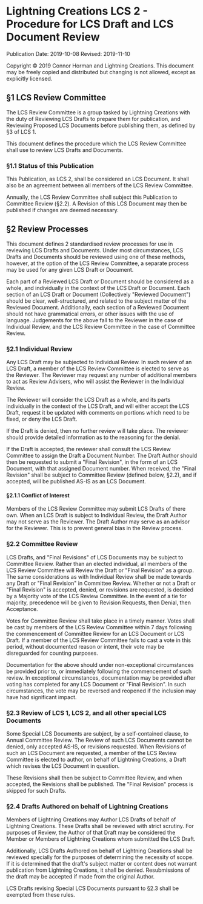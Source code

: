 # Lightning Creations LCS 2 - Procedure for LCS Draft and LCS Document Review

Publication Date: 2019-10-08
Revised: 2019-11-10

Copyright © 2019 Connor Horman and Lightning Creations. This document may be freely copied and distributed but changing is not allowed, except as explicitly licensed.


## §1 LCS Review Committee

The LCS Review Committee is a group tasked by Lightning Creations 
with the duty of Reviewing LCS Drafts to prepare them for publication,
and Reviewing Proposed LCS Documents before publishing them, as
defined by §3 of LCS 1.

This document defines the procedure which the LCS Review Committee shall use to review LCS Drafts and Documents.

### §1.1 Status of this Publication

This Publication, as LCS 2, shall be considered an LCS Document. It shall also be an agreement between all members of 
the LCS Review Committee. 

Annually, the LCS Review Committee shall subject this Publication to Committee Review (§2.2). 
A Revision of this LCS Document may then be published if changes are deemed necessary.


## §2 Review Processes

This document defines 2 standardised review processes for use in reviewing LCS Drafts and Documents. 
Under most circumstances, LCS Drafts and Documents should be reviewed using one of these methods, 
however, at the option of the LCS Review Committee, a separate process may be used for any given 
LCS Draft or Document.  

Each part of a Reviewed LCS Draft or Document should be considered as a whole, and individually in the context of the LCS Draft or Document. 
Each section of an LCS Draft or Document (Collectively "Reviewed Document") should be clear, 
well-structured, and related to the subject matter of the Reviewed Document. 
Additionally, each section of a Reviewed Document should not have grammatical errors,
 or other issues with the use of language. 
Judgements for the above fall to the Reviewer in the case of Individual Review, and the LCS Review Committee in the case
 of Committee Review. 

### §2.1 Individual Review

Any LCS Draft may be subjected to Individual Review. In such review of an LCS Draft, a member of the LCS Review Committee 
is elected to serve as the Reviewer. The Reviewer may request any number of additional members to act as Review Advisers, 
who will assist the Reviewer in the Individual Review. 

The Reviewer will consider the LCS Draft as a whole, and its parts individually in the context of the LCS Draft, 
and will either accept the LCS Draft, request it be updated with comments on portions which need to be fixed, 
or deny the LCS Draft. 

If the Draft is denied, then no further review will take place. 
The reviewer should provide detailed information as to the reasoning for the denial. 

If the Draft is accepted, the reviewer shall consult the LCS Review Committee to assign the Draft a Document Number. 
The Draft Author should then be requested to submit a "Final Revision", in the form of an LCS Document, with that assigned 
Document number. 
When received, the "Final Revision" shall be subject to Committee Review (defined below, §2.2), and if accepted, 
will be published AS-IS as an LCS Document. 

#### §2.1.1 Conflict of Interest

Members of the LCS Review Committee may submit LCS Drafts of there own. When an LCS Draft is subject to Individual Review, 
the Draft Author may not serve as the Reviewer. The Draft Author may serve as an advisor for the Reviewer. 
This is to prevent general bias in the Review process. 

### §2.2 Committee Review

LCS Drafts, and "Final Revisions" of LCS Documents may be subject to Committee Review. Rather than an elected individual, 
all members of the LCS Review Committee will Review the Draft or "Final Revision" as a group. 
The same considerations as with Individual Review shall be made towards any Draft or "Final Revision" in Committee Review. 
Whether or not a Draft or "Final Revision" is accepted, denied, or revisions are requested, is decided by a Majority vote 
of the LCS Review Committee. 
In the event of a tie for majority, precedence will be given to Revision Requests, then Denial, then Acceptance. 

Votes for Committee Review shall take place in a timely manner.
 Votes shall be cast by members of the LCS Review Committee within 7 days following the
  commencement of Committee Review for an LCS Document or LCS Draft.
 If a member of the LCS Review Committee fails to cast a vote in this period, without documented reason or intent, 
 their vote may be disreguarded for counting purposes. 
 
Documentation for the above should under non-exceptional circumstances be provided prior to,
 or immediately following the commencement of such review. In exceptional circumstances, 
 documentation may be provided after voting has completed for any LCS Document or "Final Revision". 
In such circumstances, the vote may be reversed and reopened if the inclusion may have had significant impact.


### §2.3 Review of LCS 1, LCS 2, and all other special LCS Documents

Some Special LCS Documents are subject, by a self-contained clause, to Annual Committee Review. 
The Review of such LCS Documents cannot be denied, only accepted AS-IS, or revisions requested. 
When Revisions of such an LCS Document are requested, a member of the LCS Review Committee is elected 
to author, on behalf of Lightning Creations, a Draft which revises the LCS Document in question. 

These Revisions shall then be subject to Committee Review, and when accepted, 
the Revisions shall be published. The "Final Revision" process is skipped for such Drafts. 

### §2.4 Drafts Authored on behalf of Lightning Creations

Members of Lightning Creations may Author LCS Drafts of behalf of Lightning Creations. These Drafts shall be reviewed 
with strict scrutiny. For purposes of Review, the Author of that Draft may be considered the Member or Members 
of Lightning Creations whom submitted the LCS Draft. 

Additionally, LCS Drafts Authored on behalf of Lightning Creations shall be reviewed specially for the purposes of determining 
the necessity of scope. If it is determined that the draft's subject matter or content does not warrant publication from 
Lightning Creations, it shall be denied. Resubmissions of the draft may be accepted if made from the original Author. 

LCS Drafts revising Special LCS Documents pursuant to §2.3 shall be exempted from these rules. 


